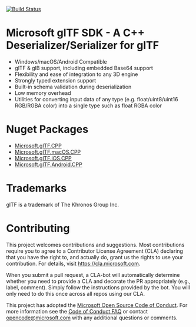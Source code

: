 [![Build Status](https://gltfsdk.visualstudio.com/build/_apis/build/status/kokuda.glTF-SDK)](https://gltfsdk.visualstudio.com/build/_build/latest?definitionId=1)

# Microsoft glTF SDK - A C++ Deserializer/Serializer for glTF

* Windows/macOS/Android Compatible
* glTF & glB support, including embedded Base64 support
* Flexibility and ease of integration to any 3D engine
* Strongly typed extension support
* Built-in schema validation during deserialization
* Low memory overhead
* Utilities for converting input data of any type (e.g. float/uint8/uint16 RGB/RGBA color) into a single type such as float RGBA color

# Nuget Packages

* [Microsoft.glTF.CPP](https://www.nuget.org/packages/Microsoft.glTF.CPP/)
* [Microsoft.glTF.macOS.CPP](https://www.nuget.org/packages/Microsoft.glTF.macOS.CPP/)
* [Microsoft.glTF.iOS.CPP](https://www.nuget.org/packages/Microsoft.glTF.iOS.CPP/)
* [Microsoft.glTF.Android.CPP](https://www.nuget.org/packages/Microsoft.glTF.Android.CPP/)

# Trademarks

glTF is a trademark of The Khronos Group Inc.

# Contributing

This project welcomes contributions and suggestions.  Most contributions require you to agree to a
Contributor License Agreement (CLA) declaring that you have the right to, and actually do, grant us
the rights to use your contribution. For details, visit https://cla.microsoft.com.

When you submit a pull request, a CLA-bot will automatically determine whether you need to provide
a CLA and decorate the PR appropriately (e.g., label, comment). Simply follow the instructions
provided by the bot. You will only need to do this once across all repos using our CLA.

This project has adopted the [Microsoft Open Source Code of Conduct](https://opensource.microsoft.com/codeofconduct/).
For more information see the [Code of Conduct FAQ](https://opensource.microsoft.com/codeofconduct/faq/) or
contact [opencode@microsoft.com](mailto:opencode@microsoft.com) with any additional questions or comments.
